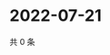 # 2022-07-21

共 0 条

<!-- BEGIN WEIBO -->
<!-- 最后更新时间 Thu Jul 21 2022 15:14:33 GMT+0800 (China Standard Time) -->

<!-- END WEIBO -->
